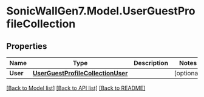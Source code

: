 # SonicWallGen7.Model.UserGuestProfileCollection

## Properties

Name | Type | Description | Notes
------------ | ------------- | ------------- | -------------
**User** | [**UserGuestProfileCollectionUser**](UserGuestProfileCollectionUser.md) |  | [optional] 

[[Back to Model list]](../README.md#documentation-for-models) [[Back to API list]](../README.md#documentation-for-api-endpoints) [[Back to README]](../README.md)

